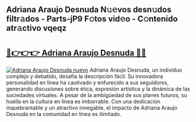 ## Adriana Araujo Desnuda N𝚞𝚎vos desn𝚞dos filtr𝚊dos - Parts-jP9 F𝚘tos vid𝚎o - C𝚘ntenido atr𝚊ctivo vqeqz

# <h2><a href="http://mbcmuh.tromn.icu/?c=Adriana+Araujo+Desnuda">🔗👉👉👉 Adriana Araujo Desnuda 🔗🔗</a></h2>

[![Adriana Araujo Desnuda nuevo](https://i.imgur.com/pEAQMta.gif)](http://mbcmuh.tromn.icu/?c=Adriana+Araujo+Desnuda)
Adriana Araujo Desnuda, un individuo complejo y debatido, desafía la descripción fácil. Su innovadora personalidad en línea ha cautivado y enfurecido a sus seguidores, generando discusiones sobre ética, expresión artística y la dinámica de las sociedades virtuales. A pesar de la ambigüedad de sus planes futuros, su huella en la cultura en línea es imborrable. Con una dedicación inquebrantable y un atractivo innegable, el impacto de Adriana Araujo Desnuda en la comunidad en línea es ilimitado.
